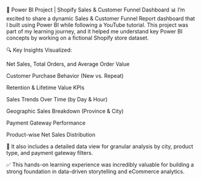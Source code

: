 🚀 Power BI Project | Shopify Sales & Customer Funnel Dashboard 📊
I’m excited to share a dynamic Sales & Customer Funnel Report dashboard that I built using Power BI while following a YouTube tutorial. This project was part of my learning journey, and it helped me understand key Power BI concepts by working on a fictional Shopify store dataset.

🔍 Key Insights Visualized:

Net Sales, Total Orders, and Average Order Value

Customer Purchase Behavior (New vs. Repeat)

Retention & Lifetime Value KPIs

Sales Trends Over Time (by Day & Hour)

Geographic Sales Breakdown (Province & City)

Payment Gateway Performance

Product-wise Net Sales Distribution


📍 It also includes a detailed data view for granular analysis by city, product type, and payment gateway filters.

✅ This hands-on learning experience was incredibly valuable for building a strong foundation in data-driven storytelling and eCommerce analytics.
